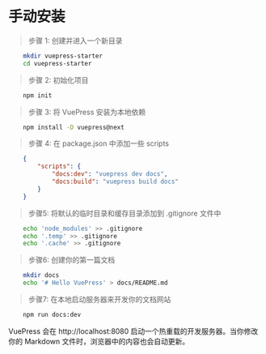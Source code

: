 # 手动安装

> 步骤 1: 创建并进入一个新目录

```sh
    mkdir vuepress-starter
    cd vuepress-starter
```

> 步骤 2: 初始化项目

```sh
    npm init
```

> 步骤 3: 将 VuePress 安装为本地依赖

```sh
    npm install -D vuepress@next
```

> 步骤 4: 在 package.json 中添加一些 scripts

```json
    {
        "scripts": {
            "docs:dev": "vuepress dev docs",
            "docs:build": "vuepress build docs"
        }
    }
```
>步骤5: 将默认的临时目录和缓存目录添加到 .gitignore 文件中
```sh
    echo 'node_modules' >> .gitignore
    echo '.temp' >> .gitignore
    echo '.cache' >> .gitignore
```
> 步骤6: 创建你的第一篇文档
```sh
    mkdir docs
    echo '# Hello VuePress' > docs/README.md
```
>步骤7: 在本地启动服务器来开发你的文档网站
```sh
    npm run docs:dev
```
VuePress 会在 http://localhost:8080 启动一个热重载的开发服务器。当你修改你的 Markdown 文件时，浏览器中的内容也会自动更新。